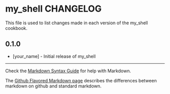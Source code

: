 my_shell CHANGELOG
==================

This file is used to list changes made in each version of the my_shell cookbook.

0.1.0
-----
- [your_name] - Initial release of my_shell

- - -
Check the [Markdown Syntax Guide](http://daringfireball.net/projects/markdown/syntax) for help with Markdown.

The [Github Flavored Markdown page](http://github.github.com/github-flavored-markdown/) describes the differences between markdown on github and standard markdown.
